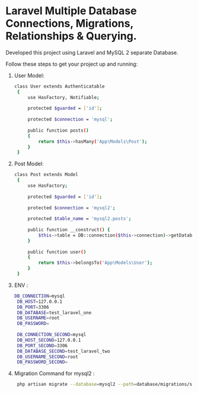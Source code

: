 # Laravel Multiple Database Connections, Migrations, Relationships & Querying.
Developed this project using Laravel and MySQL 2 separate Database.

Follow these steps to get your project up and running:

1. User Model:
   ```bash
   class User extends Authenticatable
    {
        use HasFactory, Notifiable;
    
        protected $guarded = ['id'];
    
        protected $connection = 'mysql';
    
        public function posts()
        {
            return $this->hasMany('App\Models\Post');
        }
    }
2. Post Model:
   ```bash
   class Post extends Model
    {
        use HasFactory;
    
        protected $guarded = ['id'];
    
        protected $connection = 'mysql2';
    
        protected $table_name = 'mysql2.posts';
    
        public function __construct() {
            $this->table = DB::connection($this->connection)->getDatabaseName() . '.' . $this->getTable();
        }
    
        public function user()
        {
            return $this->belongsTo('App\Models\User');
        }
    }
3. ENV :
   ```bash
   DB_CONNECTION=mysql
    DB_HOST=127.0.0.1
    DB_PORT=3306
    DB_DATABASE=test_laravel_one
    DB_USERNAME=root
    DB_PASSWORD=
    
    DB_CONNECTION_SECOND=mysql
    DB_HOST_SECOND=127.0.0.1
    DB_PORT_SECOND=3306
    DB_DATABASE_SECOND=test_laravel_two
    DB_USERNAME_SECOND=root
    DB_PASSWORD_SECOND=
4. Migration Command for mysql2 :
   ```bash
    php artisan migrate --database=mysql2 --path=database/migrations/second_db_folder
